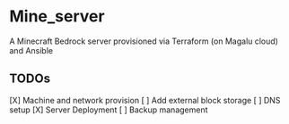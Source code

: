 # Mine_server
A Minecraft Bedrock server provisioned via Terraform (on Magalu cloud) and Ansible

## TODOs
[X] Machine and network provision
[ ] Add external block storage
[ ] DNS setup
[X] Server Deployment
[ ] Backup management